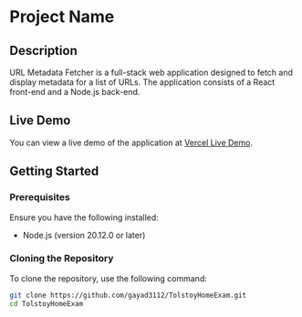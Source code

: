 # Project Name

## Description
URL Metadata Fetcher is a full-stack web application designed to fetch and display metadata for a list of URLs. The application consists of a React front-end and a Node.js back-end.

## Live Demo
You can view a live demo of the application at [Vercel Live Demo](https://frontend-nine-alpha-48.vercel.app/).

## Getting Started

### Prerequisites
Ensure you have the following installed:
- Node.js (version 20.12.0 or later)

### Cloning the Repository
To clone the repository, use the following command:
```bash
git clone https://github.com/gayad3112/TolstoyHomeExam.git
cd TolstoyHomeExam
